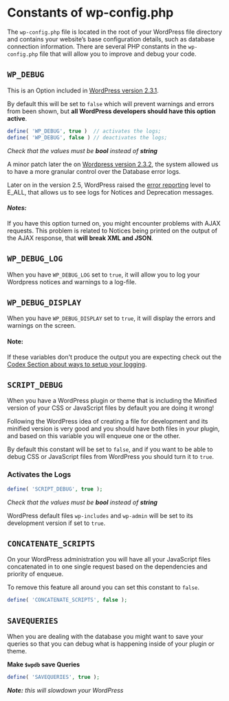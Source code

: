 # Constants of wp-config.php
The `wp-config.php` file is located in the root of your WordPress file directory and contains your website’s base configuration details, such as database connection information.
There are several PHP constants in the `wp-config.php` file that will allow you to improve and debug your code.

## `WP_DEBUG`

This is an Option included in [WordPress version 2.3.1](http://codex.wordpress.org/Version_2.3.1).

By default this will be set to `false` which will prevent warnings and errors from been shown, but **all WordPress developers should have this option active**.

```php
define( 'WP_DEBUG', true )  // activates the logs;
define( 'WP_DEBUG', false ) // deactivates the logs;
```

_Check that the values must be **bool** instead of **string**_

A minor patch later the on [Wordpress version 2.3.2](http://codex.wordpress.org/Version_2.3.2), the system allowed us to have a more granular control over the Database error logs.

Later on in the version 2.5, WordPress raised the [error reporting](http://www.php.net/error-reporting) level to E\_ALL, that allows us to see logs for Notices and Deprecation messages.

#### _Notes:_

If you have this option turned on, you might encounter problems with AJAX requests. This problem is related to Notices being printed on the output of the AJAX response, that **will break XML and JSON**.

## `WP_DEBUG_LOG`

When you have `WP_DEBUG_LOG` set to `true`, it will allow you to log your Wordpress notices and warnings to a log-file.

## `WP_DEBUG_DISPLAY`

When you have `WP_DEBUG_DISPLAY` set to `true`, it will display the errors and warnings on the screen.

#### Note:

If these variables don't produce the output you are expecting check out the [Codex Section about ways to setup your logging](http://codex.wordpress.org/Editing_wp-config.php#Configure_Error_Logging).

## `SCRIPT_DEBUG`

When you have a WordPress plugin or theme that is including the Minified version of your CSS or JavaScript files by default you are doing it wrong!

Following the WordPress idea of creating a file for development and its minified version is very good and you should have both files in your plugin, and based on this variable you will enqueue one or the other.

By default this constant will be set to `false`, and if you want to be able to debug CSS or JavaScript files from WordPress you should turn it to `true`.

### Activates the Logs

```php
define( 'SCRIPT_DEBUG', true );
```

_Check that the values must be **bool** instead of **string**_

WordPress default files `wp-includes` and `wp-admin` will be set to its development version if set to `true`.

## `CONCATENATE_SCRIPTS`

On your WordPress administration you will have all your JavaScript files concatenated in to one single request based on the dependencies and priority of enqueue.

To remove this feature all around you can set this constant to `false`.

```php
define( 'CONCATENATE_SCRIPTS', false );
```

## `SAVEQUERIES`

When you are dealing with the database you might want to save your queries so that you can debug what is happening inside of your plugin or theme.

**Make `$wpdb` save Queries**

```php
define( 'SAVEQUERIES', true );
```

_**Note:** this will slowdown your WordPress_

